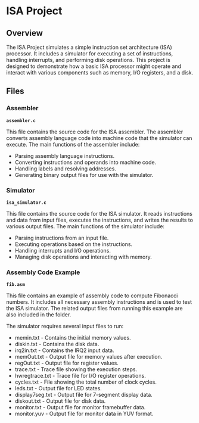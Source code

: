 # ISA Project

## Overview

The ISA Project simulates a simple instruction set architecture (ISA) processor. It includes a simulator for executing a set of instructions, handling interrupts, and performing disk operations. This project is designed to demonstrate how a basic ISA processor might operate and interact with various components such as memory, I/O registers, and a disk.

## Files

### Assembler

**`assembler.c`**

This file contains the source code for the ISA assembler. The assembler converts assembly language code into machine code that the simulator can execute. The main functions of the assembler include:

- Parsing assembly language instructions.
- Converting instructions and operands into machine code.
- Handling labels and resolving addresses.
- Generating binary output files for use with the simulator.

### Simulator

**`isa_simulator.c`**

This file contains the source code for the ISA simulator. It reads instructions and data from input files, executes the instructions, and writes the results to various output files. The main functions of the simulator include:

- Parsing instructions from an input file.
- Executing operations based on the instructions.
- Handling interrupts and I/O operations.
- Managing disk operations and interacting with memory.

### Assembly Code Example

**`fib.asm`**

This file contains an example of assembly code to compute Fibonacci numbers. It includes all necessary assembly instructions and is used to test the ISA simulator. The related output files from running this example are also included in the folder.

The simulator requires several input files to run:

- memin.txt - Contains the initial memory values.
- diskin.txt - Contains the disk data.
- irq2in.txt - Contains the IRQ2 input data.
- memOut.txt - Output file for memory values after execution.
- regOut.txt - Output file for register values.
- trace.txt - Trace file showing the execution steps.
- hwregtrace.txt - Trace file for I/O register operations.
- cycles.txt - File showing the total number of clock cycles.
- leds.txt - Output file for LED states.
- display7seg.txt - Output file for 7-segment display data.
- diskout.txt - Output file for disk data.
- monitor.txt - Output file for monitor framebuffer data.
- monitor.yuv - Output file for monitor data in YUV format.
